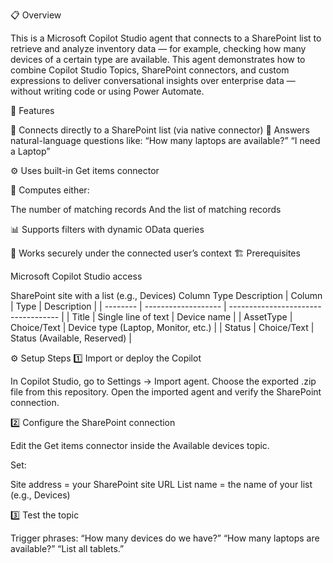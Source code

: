 📋 Overview

This is a Microsoft Copilot Studio agent that connects to a SharePoint list to retrieve and analyze inventory data — for example, checking how many devices of a certain type are available.
This agent demonstrates how to combine Copilot Studio Topics, SharePoint connectors, and custom expressions to deliver conversational insights over enterprise data — without writing code or using Power Automate.

🚀 Features

🔗 Connects directly to a SharePoint list (via native connector)
💬 Answers natural-language questions like:
“How many laptops are available?”
“I need a Laptop”

⚙️ Uses built-in Get items connector

🧮 Computes either:

The number of matching records
And the list of matching records

📊 Supports filters with dynamic OData queries

🔐 Works securely under the connected user’s context
🏗️ Prerequisites

Microsoft Copilot Studio access

SharePoint site with a list (e.g., Devices)
Column	Type	Description
| Column   | Type                | Description                         |
| -------- | ------------------- | ----------------------------------- |
| Title    | Single line of text | Device name                         |
| AssetType  | Choice/Text       | Device type (Laptop, Monitor, etc.) |
| Status |    Choice/Text        | Status (Available, Reserved)        |

⚙️ Setup Steps
1️⃣ Import or deploy the Copilot

In Copilot Studio, go to Settings → Import agent.
Choose the exported .zip file from this repository.
Open the imported agent and verify the SharePoint connection.

2️⃣ Configure the SharePoint connection

Edit the Get items connector inside the Available devices topic.

Set:

Site address = your SharePoint site URL
List name = the name of your list (e.g., Devices)

3️⃣ Test the topic

Trigger phrases:
“How many devices do we have?”
“How many laptops are available?”
“List all tablets.”
